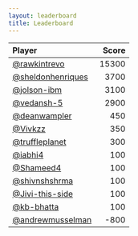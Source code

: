 ```yaml
---
layout: leaderboard
title: Leaderboard
---
```

| Player | Score |
| :--- | ---: |
| [@rawkintrevo](https://github.com/rawkintrevo) | 15300 |
| [@sheldonhenriques](https://github.com/sheldonhenriques) | 3700 |
| [@jolson-ibm](https://github.com/jolson-ibm) | 3100 |
| [@vedansh-5](https://github.com/vedansh-5) | 2900 |
| [@deanwampler](https://github.com/deanwampler) | 450 |
| [@Vivkzz](https://github.com/Vivkzz) | 350 |
| [@truffleplanet](https://github.com/truffleplanet) | 300 |
| [@iabhi4](https://github.com/iabhi4) | 100 |
| [@Shameed4](https://github.com/Shameed4) | 100 |
| [@shivnshshrma](https://github.com/shivnshshrma) | 100 |
| [@Jivi-this-side](https://github.com/Jivi-this-side) | 100 |
| [@kb-bhatta](https://github.com/kb-bhatta) | 100 |
| [@andrewmusselman](https://github.com/andrewmusselman) | -800 |
